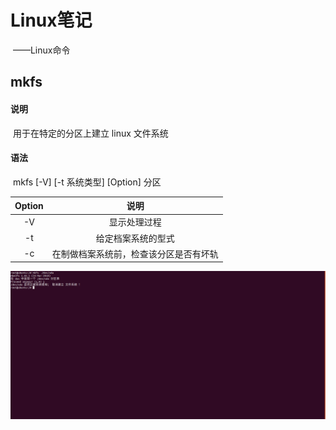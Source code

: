 # Linux笔记

​				——Linux命令

## mkfs

#### 说明

​		用于在特定的分区上建立 linux 文件系统

#### 语法

​		mkfs [-V] [-t 系统类型] [Option] 分区

| Option |                  说明                  |
| :----: | :------------------------------------: |
|   -V   |              显示处理过程              |
|   -t   |           给定档案系统的型式           |
|   -c   | 在制做档案系统前，检查该分区是否有坏轨 |

![chgrp](image/mkfs.png)

